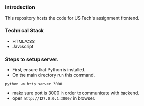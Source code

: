 ### Introduction
This repository hosts the code for US Tech's assignment frontend.

### Technical Stack
- HTML/CSS
- Javascript

### Steps to setup server.
- First, ensure that Python is installed. 
- On the main directory run this command.
```shell 
python -m http.server 3000
```
- make sure port is 3000 in order to communicate with backend.
- open `http://127.0.0.1:3000/` in browser.